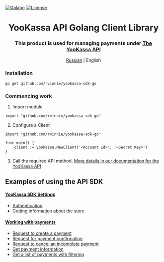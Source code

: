 [![Golang](https://img.shields.io/badge/Go-v1.19-EEEEEE?logo=go&logoColor=white&labelColor=00ADD8)](https://go.dev/)
[![License](https://img.shields.io/pypi/l/yookassa.svg)](LICENSE)

<div align="center">
    <h1 align="center">YooKassa API Golang Client Library
    </h1>
    <h3 align="center">This product is used for managing payments under <a href="https://yookassa.ru/developers/api?lang=en">The YooKassa API</a>
    </h3>
    <p align="center">
        <a href="README.md">Russian</a> | English 
    </p>
</div>

### Installation
`go get github.com/rvinnie/yookassa-sdk-go`

### Commencing work
1. Import module
```golang
import "github.com/rvinnie/yookassa-sdk-go"
```
2. Configure a Client
```golang
import "github.com/rvinnie/yookassa-sdk-go"

func main() {
    client := yookassa.NewClient('<Account Id>', '<Secret Key>')	
}
```
3. Call the required API method. [More details in our documentation for the YooKassa API](https://yookassa.ru/developers/api?lang=en)

## Examples of using the API SDK
#### [YooKassa SDK Settings](https://github.com/rvinnie/yookassa-sdk-go/blob/main/docs/examples/01-configuration.md)
* [Authentication](https://github.com/rvinnie/yookassa-sdk-go/blob/main/docs/examples/01-configuration.md#Аутентификация)
* [Getting information about the store](https://github.com/rvinnie/yookassa-sdk-go/blob/main/docs/examples/01-configuration.md#Получение-информации-о-магазине)
#### [Working with payments](https://github.com/rvinnie/yookassa-sdk-go/blob/main/docs/examples/01-payments.md)
* [Request to create a payment](https://github.com/rvinnie/yookassa-sdk-go/blob/main/docs/examples/02-payments.md#Запрос-на-создание-платежа)
* [Request for payment confirmation](https://github.com/rvinnie/yookassa-sdk-go/blob/main/docs/examples/02-payments.md#Запрос-на-подтверждение-платежа)
* [Request to cancel an incomplete payment](https://github.com/rvinnie/yookassa-sdk-go/blob/main/docs/examples/02-payments.md#Запрос-на-отмену-незавершенного-платежа)
* [Get payment information](https://github.com/rvinnie/yookassa-sdk-go/blob/main/docs/examples/02-payments.md#Получить-информацию-о-платеже)
* [Get a list of payments with filtering](https://github.com/rvinnie/yookassa-sdk-go/blob/main/docs/examples/02-payments.md#Получить-список-платежей-с-фильтрацией)